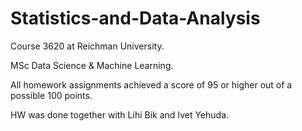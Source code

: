 # Statistics-and-Data-Analysis
Course 3620 at Reichman University.

MSc Data Science & Machine Learning.

All homework assignments achieved a score of 95 or higher out of a possible 100 points.

HW was done together with Lihi Bik and Ivet Yehuda.
